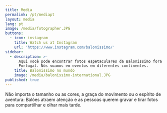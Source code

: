 ```yaml
---
title: Media
permalink: /pt/mediapt
layout: media
lang: pt
image: /media/fotographer.JPG
buttons:
  - icon: instagram
    title: Watch us at Instagram
    url: 'https://www.instagram.com/balonissimo/'
sidebar:
  - description: >-
      Aqui você pode encontrar fotos espetaculares da Baloníssimo fora de
      Portugal. Nós voamos em eventos em diferentes continentes.
    title: Baloníssimo no mundo
    image: /media/balonissimo-international.JPG
published: true
---
```

Não importa o tamanho ou as cores, a graça do movimento ou o espírito de aventura: Balões atraem atenção e as pessoas querem gravar e tirar fotos para compartilhar e olhar mais tarde.
